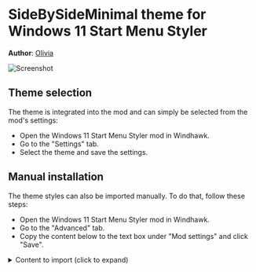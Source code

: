 # SideBySideMinimal theme for Windows 11 Start Menu Styler

**Author**: [Olivia](https://github.com/OliviaIsTyping)

![Screenshot](screenshot.png)

## Theme selection

The theme is integrated into the mod and can simply be selected from the mod's
settings:

* Open the Windows 11 Start Menu Styler mod in Windhawk.
* Go to the "Settings" tab.
* Select the theme and save the settings.

## Manual installation

The theme styles can also be imported manually. To do that, follow these steps:

* Open the Windows 11 Start Menu Styler mod in Windhawk.
* Go to the "Advanced" tab.
* Copy the content below to the text box under "Mod settings" and click "Save".

<details>
<summary>Content to import (click to expand)</summary>

```json
{
  "controlStyles[0].target": "Windows.UI.Xaml.Controls.Grid#UndockedRoot",
  "controlStyles[0].styles[0]": "Visibility=Visible",
  "controlStyles[0].styles[1]": "Width=348",
  "controlStyles[0].styles[2]": "Margin=132,-42,-132,0",
  "controlStyles[1].target": "Windows.UI.Xaml.Controls.Grid#AllAppsRoot",
  "controlStyles[1].styles[0]": "Visibility=Visible",
  "controlStyles[1].styles[1]": "Width=320",
  "controlStyles[1].styles[2]": "Margin=-830,-42,830,0",
  "controlStyles[2].target": "Windows.UI.Xaml.Controls.Grid#ShowMoreSuggestions",
  "controlStyles[2].styles[0]": "Visibility=Collapsed",
  "controlStyles[3].target": "Windows.UI.Xaml.Controls.Grid#SuggestionsParentContainer",
  "controlStyles[3].styles[0]": "Visibility=Collapsed",
  "controlStyles[4].target": "Windows.UI.Xaml.Controls.Grid#TopLevelSuggestionsListHeader",
  "controlStyles[4].styles[0]": "Visibility=Collapsed",
  "controlStyles[5].target": "StartDocked.SearchBoxToggleButton",
  "controlStyles[5].styles[0]": "Height=0",
  "controlStyles[5].styles[1]": "Width=0",
  "controlStyles[6].target": "Windows.UI.Xaml.Controls.Grid#TopLevelRoot > Windows.UI.Xaml.Controls.Border",
  "controlStyles[6].styles[0]": "Visibility=Collapsed",
  "controlStyles[7].target": "Windows.UI.Xaml.Controls.Button#CloseAllAppsButton",
  "controlStyles[7].styles[0]": "Visibility=Collapsed",
  "controlStyles[8].target": "StartDocked.PowerOptionsView",
  "controlStyles[8].styles[0]": "Margin=-575,0,0,0",
  "controlStyles[9].target": "StartDocked.UserTileView",
  "controlStyles[9].styles[0]": "Visibility=Collapsed",
  "controlStyles[10].target": "StartMenu.PinnedList",
  "controlStyles[10].styles[0]": "Height=504",
  "controlStyles[11].target": "StartMenu.ExpandedFolderList > Grid > Border",
  "controlStyles[11].styles[0]": "Margin=-40,0,40,0",
  "controlStyles[11].styles[1]": "Width=325",
  "controlStyles[12].target": "StartMenu.ExpandedFolderList > Grid > Grid",
  "controlStyles[12].styles[0]": "CornerRadius=8",
  "controlStyles[12].styles[1]": "Margin=-85,0,0,0",
  "controlStyles[12].styles[2]": "Width=350",
  "controlStyles[13].target": "StartMenu.ExpandedFolderList > Grid > Grid > Microsoft.UI.Xaml.Controls.PipsPager#PinnedListPipsPager",
  "controlStyles[13].styles[0]": "Margin=-15,0,0,0",
  "controlStyles[14].target": "Rectangle[4]",
  "controlStyles[14].styles[0]": "Margin=0,-20,0,0",
  "controlStyles[15].target": "Grid#TopLevelSuggestionsContainer",
  "controlStyles[15].styles[0]": "Visibility=Collapsed",
  "controlStyles[16].target": "StartDocked.AppListView",
  "controlStyles[16].styles[0]": "Margin=38,0,-38,0"
}
```
</details>
